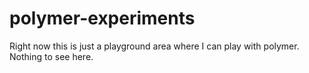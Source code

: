 polymer-experiments
===================

Right now this is just a playground area where I can play with polymer. Nothing to see here.

